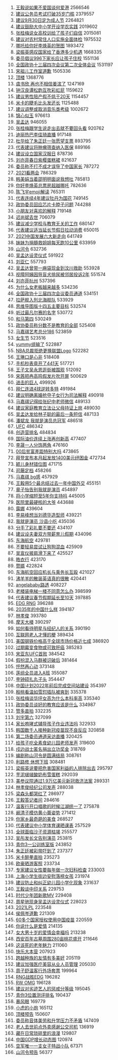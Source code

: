 1. [王毅说如果不爱国谈何爱港](https://s.weibo.com/weibo?q=%23%E7%8E%8B%E6%AF%85%E8%AF%B4%E5%A6%82%E6%9E%9C%E4%B8%8D%E7%88%B1%E5%9B%BD%E8%B0%88%E4%BD%95%E7%88%B1%E6%B8%AF%23&Refer=top) 2566546
1. [建议公务员考试打破35岁门槛](https://s.weibo.com/weibo?q=%23%E5%BB%BA%E8%AE%AE%E5%85%AC%E5%8A%A1%E5%91%98%E8%80%83%E8%AF%95%E6%89%93%E7%A0%B435%E5%B2%81%E9%97%A8%E6%A7%9B%23&Refer=top) 2379557
1. [建议9月30日定为成人节](https://s.weibo.com/weibo?q=%23%E5%BB%BA%E8%AE%AE9%E6%9C%8830%E6%97%A5%E5%AE%9A%E4%B8%BA%E6%88%90%E4%BA%BA%E8%8A%82%23&Refer=top) 2264821
1. [建议鼓励大中小学开设学农实践](https://s.weibo.com/weibo?q=%23%E5%BB%BA%E8%AE%AE%E9%BC%93%E5%8A%B1%E5%A4%A7%E4%B8%AD%E5%B0%8F%E5%AD%A6%E5%BC%80%E8%AE%BE%E5%AD%A6%E5%86%9C%E5%AE%9E%E8%B7%B5%23&Refer=top) 2019602
1. [张桂梅说女高校训给了孩子们自信](https://s.weibo.com/weibo?q=%23%E5%BC%A0%E6%A1%82%E6%A2%85%E8%AF%B4%E5%A5%B3%E9%AB%98%E6%A0%A1%E8%AE%AD%E7%BB%99%E4%BA%86%E5%AD%A9%E5%AD%90%E4%BB%AC%E8%87%AA%E4%BF%A1%23&Refer=top) 2015081
1. [建议对农村常住人口实施全面体检](https://s.weibo.com/weibo?q=%23%E5%BB%BA%E8%AE%AE%E5%AF%B9%E5%86%9C%E6%9D%91%E5%B8%B8%E4%BD%8F%E4%BA%BA%E5%8F%A3%E5%AE%9E%E6%96%BD%E5%85%A8%E9%9D%A2%E4%BD%93%E6%A3%80%23&Refer=top) 1975532
1. [哪吒给你好李焕英的贺图](https://s.weibo.com/weibo?q=%23%E5%93%AA%E5%90%92%E7%BB%99%E4%BD%A0%E5%A5%BD%E6%9D%8E%E7%84%95%E8%8B%B1%E7%9A%84%E8%B4%BA%E5%9B%BE%23&Refer=top) 1893472
1. [梁振英感叹国家给了香港多少机遇](https://s.weibo.com/weibo?q=%E6%A2%81%E6%8C%AF%E8%8B%B1%E6%84%9F%E5%8F%B9%E5%9B%BD%E5%AE%B6%E7%BB%99%E4%BA%86%E9%A6%99%E6%B8%AF%E5%A4%9A%E5%B0%91%E6%9C%BA%E9%81%87&Refer=top) 1668335
1. [委员倡议996下家长应让孩子住校](https://s.weibo.com/weibo?q=%23%E5%A7%94%E5%91%98%E5%80%A1%E8%AE%AE996%E4%B8%8B%E5%AE%B6%E9%95%BF%E5%BA%94%E8%AE%A9%E5%AD%A9%E5%AD%90%E4%BD%8F%E6%A0%A1%23&Refer=top) 1551136
1. [全国政协十三届四次会议第二次全体会议](https://s.weibo.com/weibo?q=%23%E5%85%A8%E5%9B%BD%E6%94%BF%E5%8D%8F%E5%8D%81%E4%B8%89%E5%B1%8A%E5%9B%9B%E6%AC%A1%E4%BC%9A%E8%AE%AE%E7%AC%AC%E4%BA%8C%E6%AC%A1%E5%85%A8%E4%BD%93%E4%BC%9A%E8%AE%AE%23&Refer=top) 1531197
1. [宋祖儿工作室道歉](https://s.weibo.com/weibo?q=%23%E5%AE%8B%E7%A5%96%E5%84%BF%E5%B7%A5%E4%BD%9C%E5%AE%A4%E9%81%93%E6%AD%89%23&Refer=top) 1505336
1. [顶楼](https://s.weibo.com/weibo?q=%E9%A1%B6%E6%A5%BC&Refer=top) 1368776
1. [虞书欣 再也不相信姜滨了](https://s.weibo.com/weibo?q=%E8%99%9E%E4%B9%A6%E6%AC%A3%20%E5%86%8D%E4%B9%9F%E4%B8%8D%E7%9B%B8%E4%BF%A1%E5%A7%9C%E6%BB%A8%E4%BA%86&Refer=top) 1247169
1. [钟汉良谭松韵互吹彩虹屁](https://s.weibo.com/weibo?q=%23%E9%92%9F%E6%B1%89%E8%89%AF%E8%B0%AD%E6%9D%BE%E9%9F%B5%E4%BA%92%E5%90%B9%E5%BD%A9%E8%99%B9%E5%B1%81%23&Refer=top) 1159622
1. [建议男性陪产假不低于20天](https://s.weibo.com/weibo?q=%23%E5%BB%BA%E8%AE%AE%E7%94%B7%E6%80%A7%E9%99%AA%E4%BA%A7%E5%81%87%E4%B8%8D%E4%BD%8E%E4%BA%8E20%E5%A4%A9%23&Refer=top) 1154457
1. [米卡的睫毛比头发还长](https://s.weibo.com/weibo?q=%E7%B1%B3%E5%8D%A1%E7%9A%84%E7%9D%AB%E6%AF%9B%E6%AF%94%E5%A4%B4%E5%8F%91%E8%BF%98%E9%95%BF&Refer=top) 1125488
1. [建议调整或取消音乐类考级](https://s.weibo.com/weibo?q=%23%E5%BB%BA%E8%AE%AE%E8%B0%83%E6%95%B4%E6%88%96%E5%8F%96%E6%B6%88%E9%9F%B3%E4%B9%90%E7%B1%BB%E8%80%83%E7%BA%A7%23&Refer=top) 1002672
1. [锦心似玉](https://s.weibo.com/weibo?q=%23%E9%94%A6%E5%BF%83%E4%BC%BC%E7%8E%89%23&Refer=top) 976613
1. [吴孟达](https://s.weibo.com/weibo?q=%E5%90%B4%E5%AD%9F%E8%BE%BE&Refer=top) 946055
1. [张桂梅跟学生说走出去就不要回头看](https://s.weibo.com/weibo?q=%23%E5%BC%A0%E6%A1%82%E6%A2%85%E8%B7%9F%E5%AD%A6%E7%94%9F%E8%AF%B4%E8%B5%B0%E5%87%BA%E5%8E%BB%E5%B0%B1%E4%B8%8D%E8%A6%81%E5%9B%9E%E5%A4%B4%E7%9C%8B%23&Refer=top) 920762
1. [迪丽热巴李佳琦直播](https://s.weibo.com/weibo?q=%23%E8%BF%AA%E4%B8%BD%E7%83%AD%E5%B7%B4%E6%9D%8E%E4%BD%B3%E7%90%A6%E7%9B%B4%E6%92%AD%23&Refer=top) 917148
1. [杜华给了朱正廷一张愿望支票](https://s.weibo.com/weibo?q=%23%E6%9D%9C%E5%8D%8E%E7%BB%99%E4%BA%86%E6%9C%B1%E6%AD%A3%E5%BB%B7%E4%B8%80%E5%BC%A0%E6%84%BF%E6%9C%9B%E6%94%AF%E7%A5%A8%23&Refer=top) 893795
1. [代表建议将肿瘤筛查纳入医保](https://s.weibo.com/weibo?q=%23%E4%BB%A3%E8%A1%A8%E5%BB%BA%E8%AE%AE%E5%B0%86%E8%82%BF%E7%98%A4%E7%AD%9B%E6%9F%A5%E7%BA%B3%E5%85%A5%E5%8C%BB%E4%BF%9D%23&Refer=top) 889166
1. [建议设立国家汉服日](https://s.weibo.com/weibo?q=%23%E5%BB%BA%E8%AE%AE%E8%AE%BE%E7%AB%8B%E5%9B%BD%E5%AE%B6%E6%B1%89%E6%9C%8D%E6%97%A5%23&Refer=top) 878736
1. [刘亦菲春日紫樱蛋糕裙](https://s.weibo.com/weibo?q=%23%E5%88%98%E4%BA%A6%E8%8F%B2%E6%98%A5%E6%97%A5%E7%B4%AB%E6%A8%B1%E8%9B%8B%E7%B3%95%E8%A3%99%23&Refer=top) 821637
1. [委员称不打不成才误导了中国家长](https://s.weibo.com/weibo?q=%23%E5%A7%94%E5%91%98%E7%A7%B0%E4%B8%8D%E6%89%93%E4%B8%8D%E6%88%90%E6%89%8D%E8%AF%AF%E5%AF%BC%E4%BA%86%E4%B8%AD%E5%9B%BD%E5%AE%B6%E9%95%BF%23&Refer=top) 787272
1. [2021看两会](https://s.weibo.com/weibo?q=%232021%E7%9C%8B%E4%B8%A4%E4%BC%9A%23&Refer=top) 786329
1. [韩美娟当着邵明明面说我想吐](https://s.weibo.com/weibo?q=%23%E9%9F%A9%E7%BE%8E%E5%A8%9F%E5%BD%93%E7%9D%80%E9%82%B5%E6%98%8E%E6%98%8E%E9%9D%A2%E8%AF%B4%E6%88%91%E6%83%B3%E5%90%90%23&Refer=top) 785813
1. [你好李焕英总票房超越哪吒](https://s.weibo.com/weibo?q=%23%E4%BD%A0%E5%A5%BD%E6%9D%8E%E7%84%95%E8%8B%B1%E6%80%BB%E7%A5%A8%E6%88%BF%E8%B6%85%E8%B6%8A%E5%93%AA%E5%90%92%23&Refer=top) 782636
1. [陈飞宇emoji解读](https://s.weibo.com/weibo?q=%23%E9%99%88%E9%A3%9E%E5%AE%87emoji%E8%A7%A3%E8%AF%BB%23&Refer=top) 765311
1. [代表连续4年建议牡丹为国花](https://s.weibo.com/weibo?q=%23%E4%BB%A3%E8%A1%A8%E8%BF%9E%E7%BB%AD4%E5%B9%B4%E5%BB%BA%E8%AE%AE%E7%89%A1%E4%B8%B9%E4%B8%BA%E5%9B%BD%E8%8A%B1%23&Refer=top) 749145
1. [政协委员回应芯片卡脖子问题](https://s.weibo.com/weibo?q=%23%E6%94%BF%E5%8D%8F%E5%A7%94%E5%91%98%E5%9B%9E%E5%BA%94%E8%8A%AF%E7%89%87%E5%8D%A1%E8%84%96%E5%AD%90%E9%97%AE%E9%A2%98%23&Refer=top) 744288
1. [小朋友对喜欢的解释](https://s.weibo.com/weibo?q=%23%E5%B0%8F%E6%9C%8B%E5%8F%8B%E5%AF%B9%E5%96%9C%E6%AC%A2%E7%9A%84%E8%A7%A3%E9%87%8A%23&Refer=top) 719148
1. [迟尚斌去世](https://s.weibo.com/weibo?q=%E8%BF%9F%E5%B0%9A%E6%96%8C%E5%8E%BB%E4%B8%96&Refer=top) 706079
1. [建议减少学校与教育无关的工作](https://s.weibo.com/weibo?q=%23%E5%BB%BA%E8%AE%AE%E5%87%8F%E5%B0%91%E5%AD%A6%E6%A0%A1%E4%B8%8E%E6%95%99%E8%82%B2%E6%97%A0%E5%85%B3%E7%9A%84%E5%B7%A5%E4%BD%9C%23&Refer=top) 680147
1. [代表建议适当延长节假日拉动消费](https://s.weibo.com/weibo?q=%E4%BB%A3%E8%A1%A8%E5%BB%BA%E8%AE%AE%E9%80%82%E5%BD%93%E5%BB%B6%E9%95%BF%E8%8A%82%E5%81%87%E6%97%A5%E6%8B%89%E5%8A%A8%E6%B6%88%E8%B4%B9&Refer=top) 650015
1. [2021中国发展六大新走向](https://s.weibo.com/weibo?q=%232021%E4%B8%AD%E5%9B%BD%E5%8F%91%E5%B1%95%E5%85%AD%E5%A4%A7%E6%96%B0%E8%B5%B0%E5%90%91%23&Refer=top) 641749
1. [妹妹为捐髓救姐姐每天跑10公里](https://s.weibo.com/weibo?q=%E5%A6%B9%E5%A6%B9%E4%B8%BA%E6%8D%90%E9%AB%93%E6%95%91%E5%A7%90%E5%A7%90%E6%AF%8F%E5%A4%A9%E8%B7%9110%E5%85%AC%E9%87%8C&Refer=top) 633959
1. [山河令](https://s.weibo.com/weibo?q=%E5%B1%B1%E6%B2%B3%E4%BB%A4&Refer=top) 632736
1. [吴孟达设灵仪式](https://s.weibo.com/weibo?q=%E5%90%B4%E5%AD%9F%E8%BE%BE%E8%AE%BE%E7%81%B5%E4%BB%AA%E5%BC%8F&Refer=top) 591922
1. [刘亚仁](https://s.weibo.com/weibo?q=%E5%88%98%E4%BA%9A%E4%BB%81&Refer=top) 557793
1. [吴孟达曾带一麻袋现金到汶川救助](https://s.weibo.com/weibo?q=%E5%90%B4%E5%AD%9F%E8%BE%BE%E6%9B%BE%E5%B8%A6%E4%B8%80%E9%BA%BB%E8%A2%8B%E7%8E%B0%E9%87%91%E5%88%B0%E6%B1%B6%E5%B7%9D%E6%95%91%E5%8A%A9&Refer=top) 553928
1. [视障阿姨因导盲犬排尿被邻居投诉2年](https://s.weibo.com/weibo?q=%E8%A7%86%E9%9A%9C%E9%98%BF%E5%A7%A8%E5%9B%A0%E5%AF%BC%E7%9B%B2%E7%8A%AC%E6%8E%92%E5%B0%BF%E8%A2%AB%E9%82%BB%E5%B1%85%E6%8A%95%E8%AF%892%E5%B9%B4&Refer=top) 551574
1. [刘亦菲杭州](https://s.weibo.com/weibo?q=%23%E5%88%98%E4%BA%A6%E8%8F%B2%E6%9D%AD%E5%B7%9E%23&Refer=top) 537396
1. [为什么女老板越来越多](https://s.weibo.com/weibo?q=%23%E4%B8%BA%E4%BB%80%E4%B9%88%E5%A5%B3%E8%80%81%E6%9D%BF%E8%B6%8A%E6%9D%A5%E8%B6%8A%E5%A4%9A%23&Refer=top) 534236
1. [全国政协十三届四次会议委员通道](https://s.weibo.com/weibo?q=%23%E5%85%A8%E5%9B%BD%E6%94%BF%E5%8D%8F%E5%8D%81%E4%B8%89%E5%B1%8A%E5%9B%9B%E6%AC%A1%E4%BC%9A%E8%AE%AE%E5%A7%94%E5%91%98%E9%80%9A%E9%81%93%23&Refer=top) 534151
1. [拉萨舰入列北海舰队](https://s.weibo.com/weibo?q=%E6%8B%89%E8%90%A8%E8%88%B0%E5%85%A5%E5%88%97%E5%8C%97%E6%B5%B7%E8%88%B0%E9%98%9F&Refer=top) 533929
1. [思维导图版十四五主要目标](https://s.weibo.com/weibo?q=%23%E6%80%9D%E7%BB%B4%E5%AF%BC%E5%9B%BE%E7%89%88%E5%8D%81%E5%9B%9B%E4%BA%94%E4%B8%BB%E8%A6%81%E7%9B%AE%E6%A0%87%23&Refer=top) 532574
1. [听过最凡尔赛的名字](https://s.weibo.com/weibo?q=%23%E5%90%AC%E8%BF%87%E6%9C%80%E5%87%A1%E5%B0%94%E8%B5%9B%E7%9A%84%E5%90%8D%E5%AD%97%23&Refer=top) 530772
1. [和马第四](https://s.weibo.com/weibo?q=%23%E5%92%8C%E9%A9%AC%E7%AC%AC%E5%9B%9B%23&Refer=top) 530249
1. [政协委员称分数不是教育的全部](https://s.weibo.com/weibo?q=%23%E6%94%BF%E5%8D%8F%E5%A7%94%E5%91%98%E7%A7%B0%E5%88%86%E6%95%B0%E4%B8%8D%E6%98%AF%E6%95%99%E8%82%B2%E7%9A%84%E5%85%A8%E9%83%A8%23&Refer=top) 525408
1. [马嘉祺艺考总分186](https://s.weibo.com/weibo?q=%23%E9%A9%AC%E5%98%89%E7%A5%BA%E8%89%BA%E8%80%83%E6%80%BB%E5%88%86186%23&Refer=top) 523859
1. [女生节](https://s.weibo.com/weibo?q=%E5%A5%B3%E7%94%9F%E8%8A%82&Refer=top) 523516
1. [yummy组输了](https://s.weibo.com/weibo?q=%23yummy%E7%BB%84%E8%BE%93%E4%BA%86%23&Refer=top) 522887
1. [NBA总裁拒绝更换联盟Logo](https://s.weibo.com/weibo?q=NBA%E6%80%BB%E8%A3%81%E6%8B%92%E7%BB%9D%E6%9B%B4%E6%8D%A2%E8%81%94%E7%9B%9FLogo&Refer=top) 522282
1. [王琳口是心非](https://s.weibo.com/weibo?q=%E7%8E%8B%E7%90%B3%E5%8F%A3%E6%98%AF%E5%BF%83%E9%9D%9E&Refer=top) 518408
1. [手机秒表竟开了441天](https://s.weibo.com/weibo?q=%23%E6%89%8B%E6%9C%BA%E7%A7%92%E8%A1%A8%E7%AB%9F%E5%BC%80%E4%BA%86441%E5%A4%A9%23&Refer=top) 517721
1. [王子文吴永恩逛街被围观](https://s.weibo.com/weibo?q=%23%E7%8E%8B%E5%AD%90%E6%96%87%E5%90%B4%E6%B0%B8%E6%81%A9%E9%80%9B%E8%A1%97%E8%A2%AB%E5%9B%B4%E8%A7%82%23&Refer=top) 512092
1. [宋茜把冉高鸣假发片吹开屏](https://s.weibo.com/weibo?q=%23%E5%AE%8B%E8%8C%9C%E6%8A%8A%E5%86%89%E9%AB%98%E9%B8%A3%E5%81%87%E5%8F%91%E7%89%87%E5%90%B9%E5%BC%80%E5%B1%8F%23&Refer=top) 500629
1. [进击的巨人](https://s.weibo.com/weibo?q=%E8%BF%9B%E5%87%BB%E7%9A%84%E5%B7%A8%E4%BA%BA&Refer=top) 499926
1. [拜仁连进4球逆转多特](https://s.weibo.com/weibo?q=%E6%8B%9C%E4%BB%81%E8%BF%9E%E8%BF%9B4%E7%90%83%E9%80%86%E8%BD%AC%E5%A4%9A%E7%89%B9&Refer=top) 491984
1. [建议明确离婚抢夺子女行为司法解释](https://s.weibo.com/weibo?q=%23%E5%BB%BA%E8%AE%AE%E6%98%8E%E7%A1%AE%E7%A6%BB%E5%A9%9A%E6%8A%A2%E5%A4%BA%E5%AD%90%E5%A5%B3%E8%A1%8C%E4%B8%BA%E5%8F%B8%E6%B3%95%E8%A7%A3%E9%87%8A%23&Refer=top) 490918
1. [马嘉祺记得给张纪中老师微信](https://s.weibo.com/weibo?q=%23%E9%A9%AC%E5%98%89%E7%A5%BA%E8%AE%B0%E5%BE%97%E7%BB%99%E5%BC%A0%E7%BA%AA%E4%B8%AD%E8%80%81%E5%B8%88%E5%BE%AE%E4%BF%A1%23&Refer=top) 489133
1. [建议家庭教育立法让父母持证上岗](https://s.weibo.com/weibo?q=%23%E5%BB%BA%E8%AE%AE%E5%AE%B6%E5%BA%AD%E6%95%99%E8%82%B2%E7%AB%8B%E6%B3%95%E8%AE%A9%E7%88%B6%E6%AF%8D%E6%8C%81%E8%AF%81%E4%B8%8A%E5%B2%97%23&Refer=top) 489030
1. [吴孟达发给林子聪的最后一条短信](https://s.weibo.com/weibo?q=%23%E5%90%B4%E5%AD%9F%E8%BE%BE%E5%8F%91%E7%BB%99%E6%9E%97%E5%AD%90%E8%81%AA%E7%9A%84%E6%9C%80%E5%90%8E%E4%B8%80%E6%9D%A1%E7%9F%AD%E4%BF%A1%23&Refer=top) 487133
1. [潘斌龙 我就是演员总冠军](https://s.weibo.com/weibo?q=%E6%BD%98%E6%96%8C%E9%BE%99%20%E6%88%91%E5%B0%B1%E6%98%AF%E6%BC%94%E5%91%98%E6%80%BB%E5%86%A0%E5%86%9B&Refer=top) 486518
1. [UFC](https://s.weibo.com/weibo?q=UFC&Refer=top) 486342
1. [创造营排名](https://s.weibo.com/weibo?q=%23%E5%88%9B%E9%80%A0%E8%90%A5%E6%8E%92%E5%90%8D%23&Refer=top) 484834
1. [国际油价连续上涨再创新高](https://s.weibo.com/weibo?q=%23%E5%9B%BD%E9%99%85%E6%B2%B9%E4%BB%B7%E8%BF%9E%E7%BB%AD%E4%B8%8A%E6%B6%A8%E5%86%8D%E5%88%9B%E6%96%B0%E9%AB%98%23&Refer=top) 477407
1. [李晟一人分饰两角](https://s.weibo.com/weibo?q=%23%E6%9D%8E%E6%99%9F%E4%B8%80%E4%BA%BA%E5%88%86%E9%A5%B0%E4%B8%A4%E8%A7%92%23&Refer=top) 476160
1. [00后贫富差距特别大吗](https://s.weibo.com/weibo?q=%2300%E5%90%8E%E8%B4%AB%E5%AF%8C%E5%B7%AE%E8%B7%9D%E7%89%B9%E5%88%AB%E5%A4%A7%E5%90%97%23&Refer=top) 473865
1. [拜登宣布本月起发放1400美元纾困金](https://s.weibo.com/weibo?q=%23%E6%8B%9C%E7%99%BB%E5%AE%A3%E5%B8%83%E6%9C%AC%E6%9C%88%E8%B5%B7%E5%8F%91%E6%94%BE1400%E7%BE%8E%E5%85%83%E7%BA%BE%E5%9B%B0%E9%87%91%23&Refer=top) 472734
1. [颖儿身材错位图](https://s.weibo.com/weibo?q=%23%E9%A2%96%E5%84%BF%E8%BA%AB%E6%9D%90%E9%94%99%E4%BD%8D%E5%9B%BE%23&Refer=top) 471715
1. [司藤定档](https://s.weibo.com/weibo?q=%E5%8F%B8%E8%97%A4%E5%AE%9A%E6%A1%A3&Refer=top) 458266
1. [马嘉祺 bg感](https://s.weibo.com/weibo?q=%E9%A9%AC%E5%98%89%E7%A5%BA%20bg%E6%84%9F&Refer=top) 457929
1. [王毅用5个最总结过去一年中国外交](https://s.weibo.com/weibo?q=%23%E7%8E%8B%E6%AF%85%E7%94%A85%E4%B8%AA%E6%9C%80%E6%80%BB%E7%BB%93%E8%BF%87%E5%8E%BB%E4%B8%80%E5%B9%B4%E4%B8%AD%E5%9B%BD%E5%A4%96%E4%BA%A4%23&Refer=top) 455151
1. [章子怡告别我就是演员](https://s.weibo.com/weibo?q=%E7%AB%A0%E5%AD%90%E6%80%A1%E5%91%8A%E5%88%AB%E6%88%91%E5%B0%B1%E6%98%AF%E6%BC%94%E5%91%98&Refer=top) 454897
1. [将小学缩短至5年你支持吗](https://s.weibo.com/weibo?q=%23%E5%B0%86%E5%B0%8F%E5%AD%A6%E7%BC%A9%E7%9F%AD%E8%87%B35%E5%B9%B4%E4%BD%A0%E6%94%AF%E6%8C%81%E5%90%97%23&Refer=top) 445005
1. [医院里最硬核的大爷](https://s.weibo.com/weibo?q=%E5%8C%BB%E9%99%A2%E9%87%8C%E6%9C%80%E7%A1%AC%E6%A0%B8%E7%9A%84%E5%A4%A7%E7%88%B7&Refer=top) 443688
1. [露娜](https://s.weibo.com/weibo?q=%E9%9C%B2%E5%A8%9C&Refer=top) 439604
1. [李易峰想当刘德华造型师](https://s.weibo.com/weibo?q=%E6%9D%8E%E6%98%93%E5%B3%B0%E6%83%B3%E5%BD%93%E5%88%98%E5%BE%B7%E5%8D%8E%E9%80%A0%E5%9E%8B%E5%B8%88&Refer=top) 439221
1. [我就是演员 沙县小吃](https://s.weibo.com/weibo?q=%E6%88%91%E5%B0%B1%E6%98%AF%E6%BC%94%E5%91%98%20%E6%B2%99%E5%8E%BF%E5%B0%8F%E5%90%83&Refer=top) 435036
1. [分手了彩礼要不要还](https://s.weibo.com/weibo?q=%23%E5%88%86%E6%89%8B%E4%BA%86%E5%BD%A9%E7%A4%BC%E8%A6%81%E4%B8%8D%E8%A6%81%E8%BF%98%23&Refer=top) 434107
1. [建议设夫妻双方带薪育儿假期](https://s.weibo.com/weibo?q=%23%E5%BB%BA%E8%AE%AE%E8%AE%BE%E5%A4%AB%E5%A6%BB%E5%8F%8C%E6%96%B9%E5%B8%A6%E8%96%AA%E8%82%B2%E5%84%BF%E5%81%87%E6%9C%9F%23&Refer=top) 434096
1. [东海航空](https://s.weibo.com/weibo?q=%E4%B8%9C%E6%B5%B7%E8%88%AA%E7%A9%BA&Refer=top) 429781
1. [不要轻易尝试让狗狗混血](https://s.weibo.com/weibo?q=%E4%B8%8D%E8%A6%81%E8%BD%BB%E6%98%93%E5%B0%9D%E8%AF%95%E8%AE%A9%E7%8B%97%E7%8B%97%E6%B7%B7%E8%A1%80&Refer=top) 425909
1. [吴宣仪披肩滑下来了](https://s.weibo.com/weibo?q=%E5%90%B4%E5%AE%A3%E4%BB%AA%E6%8A%AB%E8%82%A9%E6%BB%91%E4%B8%8B%E6%9D%A5%E4%BA%86&Refer=top) 425527
1. [皓衣行](https://s.weibo.com/weibo?q=%E7%9A%93%E8%A1%A3%E8%A1%8C&Refer=top) 423170
1. [赘婿](https://s.weibo.com/weibo?q=%E8%B5%98%E5%A9%BF&Refer=top) 422824
1. [东海航空回应机长与乘务长互殴](https://s.weibo.com/weibo?q=%23%E4%B8%9C%E6%B5%B7%E8%88%AA%E7%A9%BA%E5%9B%9E%E5%BA%94%E6%9C%BA%E9%95%BF%E4%B8%8E%E4%B9%98%E5%8A%A1%E9%95%BF%E4%BA%92%E6%AE%B4%23&Refer=top) 421027
1. [沸羊羊的散装英语真的很散](https://s.weibo.com/weibo?q=%E6%B2%B8%E7%BE%8A%E7%BE%8A%E7%9A%84%E6%95%A3%E8%A3%85%E8%8B%B1%E8%AF%AD%E7%9C%9F%E7%9A%84%E5%BE%88%E6%95%A3&Refer=top) 420441
1. [angelababy路透](https://s.weibo.com/weibo?q=%23angelababy%E8%B7%AF%E9%80%8F%23&Refer=top) 408227
1. [老楼装电梯一楼不同意怎么办](https://s.weibo.com/weibo?q=%23%E8%80%81%E6%A5%BC%E8%A3%85%E7%94%B5%E6%A2%AF%E4%B8%80%E6%A5%BC%E4%B8%8D%E5%90%8C%E6%84%8F%E6%80%8E%E4%B9%88%E5%8A%9E%23&Refer=top) 398599
1. [代表建议春节假期延长至10天](https://s.weibo.com/weibo?q=%23%E4%BB%A3%E8%A1%A8%E5%BB%BA%E8%AE%AE%E6%98%A5%E8%8A%82%E5%81%87%E6%9C%9F%E5%BB%B6%E9%95%BF%E8%87%B310%E5%A4%A9%23&Refer=top) 397885
1. [EDG RNG](https://s.weibo.com/weibo?q=EDG%20RNG&Refer=top) 396288
1. [2035年的中国什么样](https://s.weibo.com/weibo?q=%232035%E5%B9%B4%E7%9A%84%E4%B8%AD%E5%9B%BD%E4%BB%80%E4%B9%88%E6%A0%B7%23&Refer=top) 394187
1. [林孝俊](https://s.weibo.com/weibo?q=%E6%9E%97%E5%AD%9D%E4%BF%8A&Refer=top) 393780
1. [摩天大楼](https://s.weibo.com/weibo?q=%E6%91%A9%E5%A4%A9%E5%A4%A7%E6%A5%BC&Refer=top) 390297
1. [如何看待明星与经纪人的关系](https://s.weibo.com/weibo?q=%23%E5%A6%82%E4%BD%95%E7%9C%8B%E5%BE%85%E6%98%8E%E6%98%9F%E4%B8%8E%E7%BB%8F%E7%BA%AA%E4%BA%BA%E7%9A%84%E5%85%B3%E7%B3%BB%23&Refer=top) 390190
1. [互联网老人才懂的梗](https://s.weibo.com/weibo?q=%E4%BA%92%E8%81%94%E7%BD%91%E8%80%81%E4%BA%BA%E6%89%8D%E6%87%82%E7%9A%84%E6%A2%97&Refer=top) 389434
1. [美国钢铁价格高于全球市场价格近七成](https://s.weibo.com/weibo?q=%23%E7%BE%8E%E5%9B%BD%E9%92%A2%E9%93%81%E4%BB%B7%E6%A0%BC%E9%AB%98%E4%BA%8E%E5%85%A8%E7%90%83%E5%B8%82%E5%9C%BA%E4%BB%B7%E6%A0%BC%E8%BF%91%E4%B8%83%E6%88%90%23&Refer=top) 386920
1. [过期霉变食物或可致肝癌](https://s.weibo.com/weibo?q=%23%E8%BF%87%E6%9C%9F%E9%9C%89%E5%8F%98%E9%A3%9F%E7%89%A9%E6%88%96%E5%8F%AF%E8%87%B4%E8%82%9D%E7%99%8C%23&Refer=top) 385283
1. [宋亚东UFC首败](https://s.weibo.com/weibo?q=%E5%AE%8B%E4%BA%9A%E4%B8%9CUFC%E9%A6%96%E8%B4%A5&Refer=top) 384542
1. [假扮混入马群被识破后](https://s.weibo.com/weibo?q=%23%E5%81%87%E6%89%AE%E6%B7%B7%E5%85%A5%E9%A9%AC%E7%BE%A4%E8%A2%AB%E8%AF%86%E7%A0%B4%E5%90%8E%23&Refer=top) 381464
1. [怦然再心动](https://s.weibo.com/weibo?q=%E6%80%A6%E7%84%B6%E5%86%8D%E5%BF%83%E5%8A%A8&Refer=top) 373148
1. [莲组全员进入A班](https://s.weibo.com/weibo?q=%23%E8%8E%B2%E7%BB%84%E5%85%A8%E5%91%98%E8%BF%9B%E5%85%A5A%E7%8F%AD%23&Refer=top) 355087
1. [李钟硕扎丸子头](https://s.weibo.com/weibo?q=%23%E6%9D%8E%E9%92%9F%E7%A1%95%E6%89%8E%E4%B8%B8%E5%AD%90%E5%A4%B4%23&Refer=top) 354447
1. [中国计划2022年前后完成空间站建设](https://s.weibo.com/weibo?q=%23%E4%B8%AD%E5%9B%BD%E8%AE%A1%E5%88%922022%E5%B9%B4%E5%89%8D%E5%90%8E%E5%AE%8C%E6%88%90%E7%A9%BA%E9%97%B4%E7%AB%99%E5%BB%BA%E8%AE%BE%23&Refer=top) 354397
1. [殷桃看温如雪怼插队被爽到](https://s.weibo.com/weibo?q=%23%E6%AE%B7%E6%A1%83%E7%9C%8B%E6%B8%A9%E5%A6%82%E9%9B%AA%E6%80%BC%E6%8F%92%E9%98%9F%E8%A2%AB%E7%88%BD%E5%88%B0%23&Refer=top) 335378
1. [张桂梅谈华坪女高为什么本科率高](https://s.weibo.com/weibo?q=%23%E5%BC%A0%E6%A1%82%E6%A2%85%E8%B0%88%E5%8D%8E%E5%9D%AA%E5%A5%B3%E9%AB%98%E4%B8%BA%E4%BB%80%E4%B9%88%E6%9C%AC%E7%A7%91%E7%8E%87%E9%AB%98%23&Refer=top) 335340
1. [政协委员谈好的教育应该是什么](https://s.weibo.com/weibo?q=%23%E6%94%BF%E5%8D%8F%E5%A7%94%E5%91%98%E8%B0%88%E5%A5%BD%E7%9A%84%E6%95%99%E8%82%B2%E5%BA%94%E8%AF%A5%E6%98%AF%E4%BB%80%E4%B9%88%23&Refer=top) 334987
1. [赞多直拍](https://s.weibo.com/weibo?q=%23%E8%B5%9E%E5%A4%9A%E7%9B%B4%E6%8B%8D%23&Refer=top) 332235
1. [刘宇第六](https://s.weibo.com/weibo?q=%23%E5%88%98%E5%AE%87%E7%AC%AC%E5%85%AD%23&Refer=top) 327099
1. [家长咆哮式辅导孩子作业违法吗](https://s.weibo.com/weibo?q=%23%E5%AE%B6%E9%95%BF%E5%92%86%E5%93%AE%E5%BC%8F%E8%BE%85%E5%AF%BC%E5%AD%A9%E5%AD%90%E4%BD%9C%E4%B8%9A%E8%BF%9D%E6%B3%95%E5%90%97%23&Refer=top) 322933
1. [韩国数千人接种新冠疫苗现不良反应](https://s.weibo.com/weibo?q=%23%E9%9F%A9%E5%9B%BD%E6%95%B0%E5%8D%83%E4%BA%BA%E6%8E%A5%E7%A7%8D%E6%96%B0%E5%86%A0%E7%96%AB%E8%8B%97%E7%8E%B0%E4%B8%8D%E8%89%AF%E5%8F%8D%E5%BA%94%23&Refer=top) 320858
1. [第二场委员通道采访直播](https://s.weibo.com/weibo?q=%23%E7%AC%AC%E4%BA%8C%E5%9C%BA%E5%A7%94%E5%91%98%E9%80%9A%E9%81%93%E9%87%87%E8%AE%BF%E7%9B%B4%E6%92%AD%23&Refer=top) 320425
1. [给孩子吃全素食幼儿园老师发声](https://s.weibo.com/weibo?q=%E7%BB%99%E5%AD%A9%E5%AD%90%E5%90%83%E5%85%A8%E7%B4%A0%E9%A3%9F%E5%B9%BC%E5%84%BF%E5%9B%AD%E8%80%81%E5%B8%88%E5%8F%91%E5%A3%B0&Refer=top) 319600
1. [戍边战士匿名捐出立功奖金](https://s.weibo.com/weibo?q=%23%E6%88%8D%E8%BE%B9%E6%88%98%E5%A3%AB%E5%8C%BF%E5%90%8D%E6%8D%90%E5%87%BA%E7%AB%8B%E5%8A%9F%E5%A5%96%E9%87%91%23&Refer=top) 318769
1. [编剧称山河令是圆满结局](https://s.weibo.com/weibo?q=%23%E7%BC%96%E5%89%A7%E7%A7%B0%E5%B1%B1%E6%B2%B3%E4%BB%A4%E6%98%AF%E5%9C%86%E6%BB%A1%E7%BB%93%E5%B1%80%23&Refer=top) 308761
1. [利路修 休想下班](https://s.weibo.com/weibo?q=%E5%88%A9%E8%B7%AF%E4%BF%AE%20%E4%BC%91%E6%83%B3%E4%B8%8B%E7%8F%AD&Refer=top) 308481
1. [梁振英说要把危害国家利益的人排除出去](https://s.weibo.com/weibo?q=%23%E6%A2%81%E6%8C%AF%E8%8B%B1%E8%AF%B4%E8%A6%81%E6%8A%8A%E5%8D%B1%E5%AE%B3%E5%9B%BD%E5%AE%B6%E5%88%A9%E7%9B%8A%E7%9A%84%E4%BA%BA%E6%8E%92%E9%99%A4%E5%87%BA%E5%8E%BB%23&Refer=top) 295797
1. [芋泥啵啵酸奶布雪蛋糕](https://s.weibo.com/weibo?q=%23%E8%8A%8B%E6%B3%A5%E5%95%B5%E5%95%B5%E9%85%B8%E5%A5%B6%E5%B8%83%E9%9B%AA%E8%9B%8B%E7%B3%95%23&Refer=top) 292039
1. [美参议院通过1.9万亿美元新冠救济法案](https://s.weibo.com/weibo?q=%E7%BE%8E%E5%8F%82%E8%AE%AE%E9%99%A2%E9%80%9A%E8%BF%871.9%E4%B8%87%E4%BA%BF%E7%BE%8E%E5%85%83%E6%96%B0%E5%86%A0%E6%95%91%E6%B5%8E%E6%B3%95%E6%A1%88&Refer=top) 289331
1. [林孝俊经纪公司发声](https://s.weibo.com/weibo?q=%E6%9E%97%E5%AD%9D%E4%BF%8A%E7%BB%8F%E7%BA%AA%E5%85%AC%E5%8F%B8%E5%8F%91%E5%A3%B0&Refer=top) 288038
1. [梁森头都哭红了](https://s.weibo.com/weibo?q=%23%E6%A2%81%E6%A3%AE%E5%A4%B4%E9%83%BD%E5%93%AD%E7%BA%A2%E4%BA%86%23&Refer=top) 286977
1. [王毅答记者问](https://s.weibo.com/weibo?q=%23%E7%8E%8B%E6%AF%85%E7%AD%94%E8%AE%B0%E8%80%85%E9%97%AE%23&Refer=top) 284616
1. [温客行开口唱歌的时候江湖统一了](https://s.weibo.com/weibo?q=%23%E6%B8%A9%E5%AE%A2%E8%A1%8C%E5%BC%80%E5%8F%A3%E5%94%B1%E6%AD%8C%E7%9A%84%E6%97%B6%E5%80%99%E6%B1%9F%E6%B9%96%E7%BB%9F%E4%B8%80%E4%BA%86%23&Refer=top) 275878
1. [阚清子模仿黄小蕾姿势](https://s.weibo.com/weibo?q=%23%E9%98%9A%E6%B8%85%E5%AD%90%E6%A8%A1%E4%BB%BF%E9%BB%84%E5%B0%8F%E8%95%BE%E5%A7%BF%E5%8A%BF%23&Refer=top) 271412
1. [你家乡最奇葩的美食](https://s.weibo.com/weibo?q=%23%E4%BD%A0%E5%AE%B6%E4%B9%A1%E6%9C%80%E5%A5%87%E8%91%A9%E7%9A%84%E7%BE%8E%E9%A3%9F%23&Refer=top) 268527
1. [代表建议中小学体育课晒课表](https://s.weibo.com/weibo?q=%23%E4%BB%A3%E8%A1%A8%E5%BB%BA%E8%AE%AE%E4%B8%AD%E5%B0%8F%E5%AD%A6%E4%BD%93%E8%82%B2%E8%AF%BE%E6%99%92%E8%AF%BE%E8%A1%A8%23&Refer=top) 257529
1. [全球面临沙子资源枯竭](https://s.weibo.com/weibo?q=%23%E5%85%A8%E7%90%83%E9%9D%A2%E4%B8%B4%E6%B2%99%E5%AD%90%E8%B5%84%E6%BA%90%E6%9E%AF%E7%AB%AD%23&Refer=top) 255577
1. [吴彤发长文告别演员](https://s.weibo.com/weibo?q=%23%E5%90%B4%E5%BD%A4%E5%8F%91%E9%95%BF%E6%96%87%E5%91%8A%E5%88%AB%E6%BC%94%E5%91%98%23&Refer=top) 253815
1. [青你3一公训练室版](https://s.weibo.com/weibo?q=%23%E9%9D%92%E4%BD%A03%E4%B8%80%E5%85%AC%E8%AE%AD%E7%BB%83%E5%AE%A4%E7%89%88%23&Refer=top) 243852
1. [朱正廷被彩带吓到了](https://s.weibo.com/weibo?q=%23%E6%9C%B1%E6%AD%A3%E5%BB%B7%E8%A2%AB%E5%BD%A9%E5%B8%A6%E5%90%93%E5%88%B0%E4%BA%86%23&Refer=top) 237377
1. [米卡醉拳直拍](https://s.weibo.com/weibo?q=%23%E7%B1%B3%E5%8D%A1%E9%86%89%E6%8B%B3%E7%9B%B4%E6%8B%8D%23&Refer=top) 235273
1. [欧豪晒游客照](https://s.weibo.com/weibo?q=%23%E6%AC%A7%E8%B1%AA%E6%99%92%E6%B8%B8%E5%AE%A2%E7%85%A7%23&Refer=top) 233734
1. [专家建议女性要每年做一次妇科检查](https://s.weibo.com/weibo?q=%23%E4%B8%93%E5%AE%B6%E5%BB%BA%E8%AE%AE%E5%A5%B3%E6%80%A7%E8%A6%81%E6%AF%8F%E5%B9%B4%E5%81%9A%E4%B8%80%E6%AC%A1%E5%A6%87%E7%A7%91%E6%A3%80%E6%9F%A5%23&Refer=top) 233003
1. [上海小学生街边安慰落榜女孩](https://s.weibo.com/weibo?q=%23%E4%B8%8A%E6%B5%B7%E5%B0%8F%E5%AD%A6%E7%94%9F%E8%A1%97%E8%BE%B9%E5%AE%89%E6%85%B0%E8%90%BD%E6%A6%9C%E5%A5%B3%E5%AD%A9%23&Refer=top) 231974
1. [建议防止和纠正幼儿园小学化现象](https://s.weibo.com/weibo?q=%E5%BB%BA%E8%AE%AE%E9%98%B2%E6%AD%A2%E5%92%8C%E7%BA%A0%E6%AD%A3%E5%B9%BC%E5%84%BF%E5%9B%AD%E5%B0%8F%E5%AD%A6%E5%8C%96%E7%8E%B0%E8%B1%A1&Refer=top) 231637
1. [王毅谈中印关系](https://s.weibo.com/weibo?q=%23%E7%8E%8B%E6%AF%85%E8%B0%88%E4%B8%AD%E5%8D%B0%E5%85%B3%E7%B3%BB%23&Refer=top) 229753
1. [时代少年团新歌MV](https://s.weibo.com/weibo?q=%23%E6%97%B6%E4%BB%A3%E5%B0%91%E5%B9%B4%E5%9B%A2%E6%96%B0%E6%AD%8CMV%23&Refer=top) 229408
1. [周星驰现身吴孟达设灵仪式](https://s.weibo.com/weibo?q=%E5%91%A8%E6%98%9F%E9%A9%B0%E7%8E%B0%E8%BA%AB%E5%90%B4%E5%AD%9F%E8%BE%BE%E8%AE%BE%E7%81%B5%E4%BB%AA%E5%BC%8F&Refer=top) 228023
1. [2021LPL](https://s.weibo.com/weibo?q=%232021LPL%23&Refer=top) 223548
1. [侯佩岑道歉](https://s.weibo.com/weibo?q=%23%E4%BE%AF%E4%BD%A9%E5%B2%91%E9%81%93%E6%AD%89%23&Refer=top) 221309
1. [60多个国家授权使用中国疫苗](https://s.weibo.com/weibo?q=%2360%E5%A4%9A%E4%B8%AA%E5%9B%BD%E5%AE%B6%E6%8E%88%E6%9D%83%E4%BD%BF%E7%94%A8%E4%B8%AD%E5%9B%BD%E7%96%AB%E8%8B%97%23&Refer=top) 220559
1. [你说什么是爱情](https://s.weibo.com/weibo?q=%23%E4%BD%A0%E8%AF%B4%E4%BB%80%E4%B9%88%E6%98%AF%E7%88%B1%E6%83%85%23&Refer=top) 214135
1. [女大男十岁的爱情会幸福吗](https://s.weibo.com/weibo?q=%23%E5%A5%B3%E5%A4%A7%E7%94%B7%E5%8D%81%E5%B2%81%E7%9A%84%E7%88%B1%E6%83%85%E4%BC%9A%E5%B9%B8%E7%A6%8F%E5%90%97%23&Refer=top) 213238
1. [西安百年古墓周围280亩桃花盛开](https://s.weibo.com/weibo?q=%E8%A5%BF%E5%AE%89%E7%99%BE%E5%B9%B4%E5%8F%A4%E5%A2%93%E5%91%A8%E5%9B%B4280%E4%BA%A9%E6%A1%83%E8%8A%B1%E7%9B%9B%E5%BC%80&Refer=top) 211646
1. [这该死的老年魅力](https://s.weibo.com/weibo?q=%23%E8%BF%99%E8%AF%A5%E6%AD%BB%E7%9A%84%E8%80%81%E5%B9%B4%E9%AD%85%E5%8A%9B%23&Refer=top) 211060
1. [快乐大本营](https://s.weibo.com/weibo?q=%E5%BF%AB%E4%B9%90%E5%A4%A7%E6%9C%AC%E8%90%A5&Refer=top) 207923
1. [跨越种族的友情有多美好](https://s.weibo.com/weibo?q=%23%E8%B7%A8%E8%B6%8A%E7%A7%8D%E6%97%8F%E7%9A%84%E5%8F%8B%E6%83%85%E6%9C%89%E5%A4%9A%E7%BE%8E%E5%A5%BD%23&Refer=top) 205119
1. [建议加强医疗美容从业人员管理](https://s.weibo.com/weibo?q=%23%E5%BB%BA%E8%AE%AE%E5%8A%A0%E5%BC%BA%E5%8C%BB%E7%96%97%E7%BE%8E%E5%AE%B9%E4%BB%8E%E4%B8%9A%E4%BA%BA%E5%91%98%E7%AE%A1%E7%90%86%23&Refer=top) 205030
1. [周子舒温客行外场套票](https://s.weibo.com/weibo?q=%23%E5%91%A8%E5%AD%90%E8%88%92%E6%B8%A9%E5%AE%A2%E8%A1%8C%E5%A4%96%E5%9C%BA%E5%A5%97%E7%A5%A8%23&Refer=top) 199964
1. [RNG战胜EDG](https://s.weibo.com/weibo?q=%23RNG%E6%88%98%E8%83%9CEDG%23&Refer=top) 196282
1. [RW OMG](https://s.weibo.com/weibo?q=%23RW%20OMG%23&Refer=top) 196128
1. [建议对劣迹艺人的惩戒分等级](https://s.weibo.com/weibo?q=%23%E5%BB%BA%E8%AE%AE%E5%AF%B9%E5%8A%A3%E8%BF%B9%E8%89%BA%E4%BA%BA%E7%9A%84%E6%83%A9%E6%88%92%E5%88%86%E7%AD%89%E7%BA%A7%23&Refer=top) 195045
1. [青你3位置测评排名](https://s.weibo.com/weibo?q=%23%E9%9D%92%E4%BD%A03%E4%BD%8D%E7%BD%AE%E6%B5%8B%E8%AF%84%E6%8E%92%E5%90%8D%23&Refer=top) 190437
1. [暴风眼](https://s.weibo.com/weibo?q=%23%E6%9A%B4%E9%A3%8E%E7%9C%BC%23&Refer=top) 169779
1. [小虎的小炮](https://s.weibo.com/weibo?q=%E5%B0%8F%E8%99%8E%E7%9A%84%E5%B0%8F%E7%82%AE&Refer=top) 165112
1. [顶楼预告](https://s.weibo.com/weibo?q=%E9%A1%B6%E6%A5%BC%E9%A2%84%E5%91%8A&Refer=top) 150607
1. [委员称音体美劳和升学压力不矛盾](https://s.weibo.com/weibo?q=%23%E5%A7%94%E5%91%98%E7%A7%B0%E9%9F%B3%E4%BD%93%E7%BE%8E%E5%8A%B3%E5%92%8C%E5%8D%87%E5%AD%A6%E5%8E%8B%E5%8A%9B%E4%B8%8D%E7%9F%9B%E7%9B%BE%23&Refer=top) 147409
1. [老人去世前点外卖感谢公交司机](https://s.weibo.com/weibo?q=%23%E8%80%81%E4%BA%BA%E5%8E%BB%E4%B8%96%E5%89%8D%E7%82%B9%E5%A4%96%E5%8D%96%E6%84%9F%E8%B0%A2%E5%85%AC%E4%BA%A4%E5%8F%B8%E6%9C%BA%23&Refer=top) 136919
1. [藏在日常琐碎里的浪漫](https://s.weibo.com/weibo?q=%23%E8%97%8F%E5%9C%A8%E6%97%A5%E5%B8%B8%E7%90%90%E7%A2%8E%E9%87%8C%E7%9A%84%E6%B5%AA%E6%BC%AB%23&Refer=top) 129807
1. [中国GDP增长动态图](https://s.weibo.com/weibo?q=%23%E4%B8%AD%E5%9B%BDGDP%E5%A2%9E%E9%95%BF%E5%8A%A8%E6%80%81%E5%9B%BE%23&Refer=top) 120974
1. [空军唯一一支女子特战小队](https://s.weibo.com/weibo?q=%E7%A9%BA%E5%86%9B%E5%94%AF%E4%B8%80%E4%B8%80%E6%94%AF%E5%A5%B3%E5%AD%90%E7%89%B9%E6%88%98%E5%B0%8F%E9%98%9F&Refer=top) 67371
1. [山河令预告](https://s.weibo.com/weibo?q=%E5%B1%B1%E6%B2%B3%E4%BB%A4%E9%A2%84%E5%91%8A&Refer=top) 56377